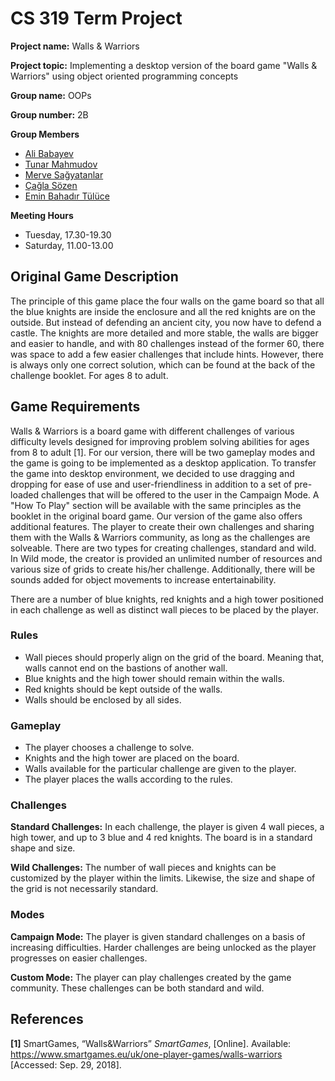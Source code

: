 # CS 319 Term Project

**Project name:** Walls & Warriors

**Project topic:** Implementing a desktop version of the board game "Walls & Warriors" using object oriented programming concepts

**Group name:** OOPs

**Group number:** 2B

**Group Members**
- [Ali Babayev](https://github.com/alibabayev)
- [Tunar Mahmudov](https://github.com/tinabd14)
- [Merve Sağyatanlar](https://github.com/MerveSagyatanlar)
- [Çağla Sözen](https://github.com/caglasozen)
- [Emin Bahadır Tülüce](https://github.com/eminbahadir98)

**Meeting Hours**
- Tuesday, 17.30-19.30
- Saturday, 11.00-13.00

## Original Game Description
The principle of this game place the four walls on the game board so that all the blue knights are inside the enclosure and all the red knights are on the outside. But instead of defending an ancient city, you now have to defend a castle. The knights are more detailed and more stable, the walls are bigger and easier to handle, and with 80 challenges instead of the former 60, there was space to add a few easier challenges that include hints. However, there is always only one correct solution, which can be found at the back of the challenge booklet. For ages 8 to adult.

## Game Requirements 
Walls & Warriors is a board game with different challenges of various difficulty levels designed for improving problem solving abilities for ages from 8 to adult [1]. For our version,  there will be two gameplay modes and the game is going to be implemented as a desktop application. To transfer the game into desktop environment, we decided to use dragging and dropping for ease of use and user-friendliness in addition to a set of pre-loaded challenges that will be offered to the user in the Campaign Mode. A "How To Play" section will be available with the same principles as the booklet in the original board game. Our version of the game also offers additional features. The player to create their own challenges and sharing them with the Walls & Warriors community, as long as the challenges are solveable. There are two types for creating challenges, standard and wild. In Wild mode, the creator is provided an unlimited number of resources and various size of grids to create his/her challenge. Additionally, there will be sounds added for object movements to increase entertainability.  

There are a number of blue knights, red knights and a high tower positioned in each challenge as well as distinct wall pieces to be placed by the player.

### Rules
- Wall pieces should properly align on the grid of the board. Meaning that, walls cannot end on the bastions of another wall.
- Blue knights and the high tower should remain within the walls.
- Red knights should be kept outside of the walls.
- Walls should be enclosed by all sides.

### Gameplay
- The player chooses a challenge to solve. 
- Knights and the high tower are placed on the board.
- Walls available for the particular challenge are given to the player. 
- The player places the walls according to the rules.

### Challenges
**Standard Challenges:** In each challenge, the player is given 4 wall pieces, a high tower, and up to 3 blue and 4 red knights. The board is in a standard shape and size. 

**Wild Challenges:** The number of wall pieces and knights can be customized by the player within the limits. Likewise, the size and shape of the grid is not necessarily standard. 

### Modes
**Campaign Mode:** The player is given standard challenges on a basis of increasing difficulties. Harder challenges are being unlocked as the player progresses on easier challenges. 

**Custom Mode:** The player can play challenges created by the game community. These challenges can be both standard and wild.

## References
**[1]** SmartGames, “Walls&Warriors” *SmartGames*, [Online]. Available: https://www.smartgames.eu/uk/one-player-games/walls-warriors [Accessed: Sep. 29, 2018].

